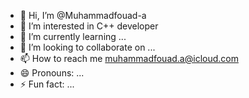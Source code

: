 - 👋 Hi, I’m @Muhammadfouad-a
- 👀 I’m interested in C++ developer 
- 🌱 I’m currently learning ...
- 💞️ I’m looking to collaborate on ...
- 📫 How to reach me muhammadfouad.a@icloud.com
- 😄 Pronouns: ...
- ⚡ Fun fact: ...

<!---
Muhammadfouad-a/Muhammadfouad-a is a ✨ special ✨ repository because its `README.md` (this file) appears on your GitHub profile.
You can click the Preview link to take a look at your changes.
--->
